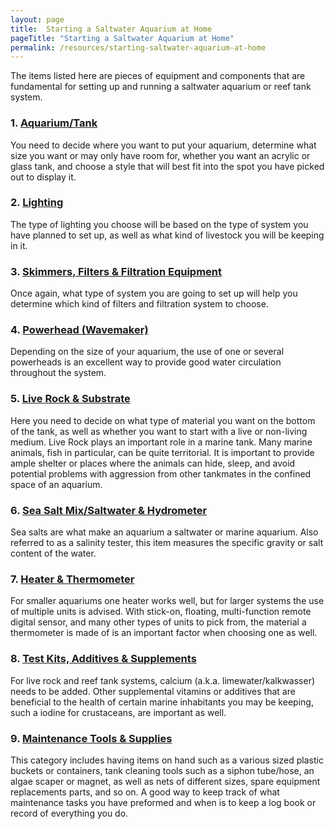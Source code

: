 ```yaml
---
layout: page
title:  Starting a Saltwater Aquarium at Home
pageTitle: "Starting a Saltwater Aquarium at Home"
permalink: /resources/starting-saltwater-aquarium-at-home
---
```


The items listed here are pieces of equipment and components that are fundamental for setting up and running a saltwater aquarium or reef tank system.

### 1. [Aquarium/Tank](/resources/saltwater-tank/aquarium-tank-stands "Aquarium/Tank")

You need to decide where you want to put your aquarium, determine what size you want or may only have room for, whether you want an acrylic or glass tank, and choose a style that will best fit into the spot you have picked out to display it.


### 2. [Lighting](/resources/saltwater-tank/aquarium-lighting "Lighting")

The type of lighting you choose will be based on the type of system you have planned to set up, as well as what kind of livestock you will be keeping in it.



### 3. [Skimmers, Filters & Filtration Equipment](/resources/saltwater-tank/filtration-equipment "Skimmers, Filters & Filtration Equipment")

Once again, what type of system you are going to set up will help you determine which kind of filters and filtration system to choose.

### 4. [Powerhead (Wavemaker)](/resources/saltwater-tank/powerhead "Powerhead (Wavemaker)")

Depending on the size of your aquarium, the use of one or several powerheads is an excellent way to provide good water circulation throughout the system.


### 5. [Live Rock & Substrate](/resources/saltwater-tank/substrate-live-rock "Live Rock & Substrate")

Here you need to decide on what type of material you want on the bottom of the tank, as well as whether you want to start with a live or non-living medium.
Live Rock plays an important role in a marine tank. Many marine animals, fish in particular, can be quite territorial. It is important to provide ample shelter or places where the animals can hide, sleep, and avoid potential problems with aggression from other tankmates in the confined space of an aquarium.


### 6. [Sea Salt Mix/Saltwater & Hydrometer](/resources/saltwater-tank/salt-mix-saltwater-hydrometer "Sea Salt Mix/Saltwater & Hydrometer")

Sea salts are what make an aquarium a saltwater or marine aquarium. Also referred to as a salinity tester, this item measures the specific gravity or salt content of the water.

### 7. [Heater & Thermometer](/resources/saltwater-tank/heater-thermometer-chiller "Heater & Thermometer")

For smaller aquariums one heater works well, but for larger systems the use of multiple units is advised. With stick-on, floating, multi-function remote digital sensor, and many other types of units to pick from, the material a thermometer is made of is an important factor when choosing one as well.

### 8. [Test Kits, Additives & Supplements](/resources/saltwater-tank/test-kits-additives-supplements "Test Kits, Additives & Supplements")

For live rock and reef tank systems, calcium (a.k.a. limewater/kalkwasser) needs to be added. Other supplemental vitamins or additives that are beneficial to the health of certain marine inhabitants you may be keeping, such a iodine for crustaceans, are important as well.


### 9. [Maintenance Tools & Supplies](/resources/saltwater-tank/maintenance-tools-supplies "Maintenance Tools & Supplies")

This category includes having items on hand such as a various sized plastic buckets or containers, tank cleaning tools such as a siphon tube/hose, an algae scaper or magnet, as well as nets of different sizes, spare equipment replacements parts, and so on. A good way to keep track of what maintenance tasks you have preformed and when is to keep a log book or record of everything you do.